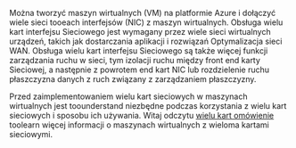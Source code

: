 Można tworzyć maszyn wirtualnych (VM) na platformie Azure i dołączyć wiele sieci tooeach interfejsów (NIC) z maszyn wirtualnych. Obsługa wielu kart interfejsu Sieciowego jest wymagany przez wiele sieci wirtualnych urządzeń, takich jak dostarczania aplikacji i rozwiązań Optymalizacja sieci WAN. Obsługa wielu kart interfejsu Sieciowego są także więcej funkcji zarządzania ruchu w sieci, tym izolacji ruchu między front end karty Sieciowej, a następnie z powrotem end kart NIC lub rozdzielenie ruchu płaszczyzna danych z ruch związany z zarządzaniem płaszczyzny.

Przed zaimplementowaniem wielu kart sieciowych w maszynach wirtualnych jest toounderstand niezbędne podczas korzystania z wielu kart sieciowych i sposobu ich używania. Witaj odczytu [wielu kart omówienie](../articles/virtual-network/virtual-networks-multiple-nics.md) toolearn więcej informacji o maszynach wirtualnych z wieloma kartami sieciowymi.

